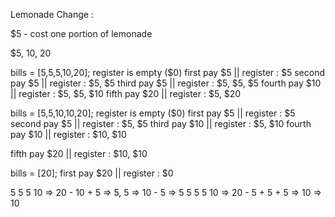 Lemonade Change : 

$5 - cost one portion of lemonade

$5, 10, 20 

bills = [5,5,5,10,20];
register is empty ($0)
first pay $5     || register : $5
second pay $5    || register : $5,  $5
third pay $5     || register : $5,  $5,  $5
fourth pay $10   || register : $5,  $5,  $10
fifth pay $20    || register : $5,  $20


bills = [5,5,10,10,20];
register is empty ($0)
first pay $5     || register : $5
second pay $5    || register : $5,  $5
third pay $10    || register : $5,  $10
fourth pay $10   || register : $10,  $10

fifth pay $20    || register : $10,  $10

bills = [20];
first pay $20     || register : $0

5 5 5 10 => 20 - 10 + 5 => 5, 5 => 10 - 5 => 5
5 5 5 10 => 20 - 5 + 5 + 5 => 10 => 10